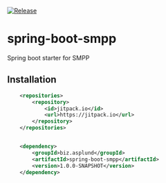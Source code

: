 [![Release](https://jitpack.io/v/biz.asplund/spring-boot-smpp.svg)](https://jitpack.io/#biz.asplund/spring-boot-smpp)

# spring-boot-smpp
Spring boot starter for SMPP

## Installation

```xml
    <repositories>
        <repository>
            <id>jitpack.io</id>
            <url>https://jitpack.io</url>
        </repository>
    </repositories>
```

```xml

    <dependency>
        <groupId>biz.asplund</groupId>
        <artifactId>spring-boot-smpp</artifactId>
        <version>1.0.0-SNAPSHOT</version>
    </dependency>
```
